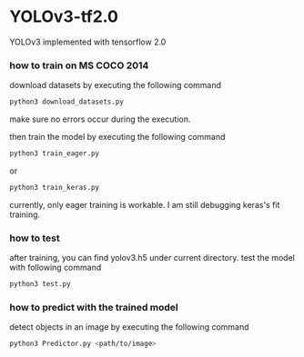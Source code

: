 # YOLOv3-tf2.0

YOLOv3 implemented with tensorflow 2.0

### how to train on MS COCO 2014

download datasets by executing the following command

```Bash
python3 download_datasets.py
```

make sure no errors occur during the execution.

then train the model by executing the following command

```Bash
python3 train_eager.py
```
or
```Bash
python3 train_keras.py
```

currently, only eager training is workable. I am still debugging keras's fit training.

### how to test

after training, you can find yolov3.h5 under current directory. test the model with following command

```bash
python3 test.py
```

### how to predict with the trained model

detect objects in an image by executing the following command

```bash
python3 Predictor.py <path/to/image>
```

